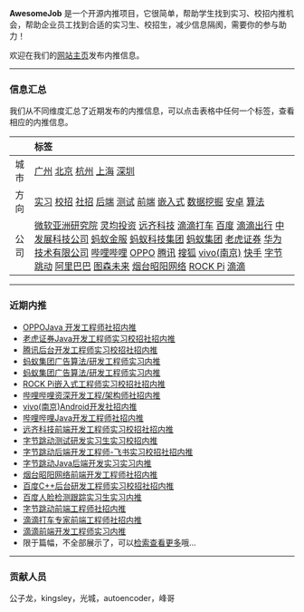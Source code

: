
 
**AwesomeJob** 是一个开源内推项目，它很简单，帮助学生找到实习、校招内推机会，帮助企业员工找到合适的实习生、校招生，减少信息隔阂，需要你的参与助力！

欢迎在我们的[网站主页](https://awesomejob.gitee.io/)发布内推信息。


--- 
### 信息汇总

我们从不同维度汇总了近期发布的内推信息，可以点击表格中任何一个标签，查看相应的内推信息。

||标签|
|:---:|:---|
|城市|[广州](https://awesomejob.gitee.io/tags/广州)	[北京](https://awesomejob.gitee.io/tags/北京)	[杭州](https://awesomejob.gitee.io/tags/杭州)	[上海](https://awesomejob.gitee.io/tags/上海)	[深圳](https://awesomejob.gitee.io/tags/深圳)|
|方向|[实习](https://awesomejob.gitee.io/series/实习)	[校招](https://awesomejob.gitee.io/series/校招)	[社招](https://awesomejob.gitee.io/series/社招)	[后端](https://awesomejob.gitee.io/categories/后端)	[测试](https://awesomejob.gitee.io/categories/测试)	[前端](https://awesomejob.gitee.io/categories/前端)	[嵌入式](https://awesomejob.gitee.io/categories/嵌入式)	[数据挖掘](https://awesomejob.gitee.io/categories/数据挖掘)	[安卓](https://awesomejob.gitee.io/categories/安卓)	[算法](https://awesomejob.gitee.io/categories/算法)|
|公司|[微软亚洲研究院](https://awesomejob.gitee.io/tags/微软亚洲研究院)	[灵均投资](https://awesomejob.gitee.io/tags/灵均投资)	[远齐科技](https://awesomejob.gitee.io/tags/远齐科技)	[滴滴打车](https://awesomejob.gitee.io/tags/滴滴打车)	[百度](https://awesomejob.gitee.io/tags/百度)	[滴滴出行](https://awesomejob.gitee.io/tags/滴滴出行)	[中发展科技公司](https://awesomejob.gitee.io/tags/中发展科技公司)	[蚂蚁金服](https://awesomejob.gitee.io/tags/蚂蚁金服)	[蚂蚁科技集团](https://awesomejob.gitee.io/tags/蚂蚁科技集团)	[蚂蚁集团](https://awesomejob.gitee.io/tags/蚂蚁集团)	[老虎证券](https://awesomejob.gitee.io/tags/老虎证券)	[华为技术有限公司](https://awesomejob.gitee.io/tags/华为技术有限公司)	[哔哩哔哩](https://awesomejob.gitee.io/tags/哔哩哔哩)	[OPPO](https://awesomejob.gitee.io/tags/oppo)	[腾讯](https://awesomejob.gitee.io/tags/腾讯)	[搜狐](https://awesomejob.gitee.io/tags/搜狐)	[vivo(南京)](https://awesomejob.gitee.io/tags/vivo(南京))	[快手](https://awesomejob.gitee.io/tags/快手)	[字节跳动](https://awesomejob.gitee.io/tags/字节跳动)	[阿里巴巴](https://awesomejob.gitee.io/tags/阿里巴巴)	[图森未来](https://awesomejob.gitee.io/tags/图森未来)	[烟台昭阳网络](https://awesomejob.gitee.io/tags/烟台昭阳网络)	[ROCK Pi](https://awesomejob.gitee.io/tags/rock-pi)	[滴滴](https://awesomejob.gitee.io/tags/滴滴)|
--- 

### 近期内推 
- [OPPOJava 开发工程师社招内推](https://awesomejob.gitee.io/posts/jobs/job_38)
- [老虎证券Java开发工程师实习校招社招内推](https://awesomejob.gitee.io/posts/jobs/job_37)
- [腾讯后台开发工程师实习校招社招内推](https://awesomejob.gitee.io/posts/jobs/job_36)
- [蚂蚁集团广告算法/研发工程师实习内推](https://awesomejob.gitee.io/posts/jobs/job_35)
- [蚂蚁集团广告算法/研发工程师实习内推](https://awesomejob.gitee.io/posts/jobs/job_34)
- [ROCK Pi嵌入式工程师实习校招社招内推](https://awesomejob.gitee.io/posts/jobs/job_33)
- [哔哩哔哩资深开发工程/架构师社招内推](https://awesomejob.gitee.io/posts/jobs/job_32)
- [vivo(南京)Android开发社招内推](https://awesomejob.gitee.io/posts/jobs/job_31)
- [哔哩哔哩Java开发工程师社招内推](https://awesomejob.gitee.io/posts/jobs/job_30)
- [远齐科技前端开发工程师实习校招社招内推](https://awesomejob.gitee.io/posts/jobs/job_29)
- [字节跳动测试研发实习生实习校招内推](https://awesomejob.gitee.io/posts/jobs/job_28)
- [字节跳动后端开发工程师-飞书实习校招社招内推](https://awesomejob.gitee.io/posts/jobs/job_27)
- [字节跳动Java后端开发实习实习内推](https://awesomejob.gitee.io/posts/jobs/job_26)
- [烟台昭阳网络前端开发工程师社招内推](https://awesomejob.gitee.io/posts/jobs/job_25)
- [百度C++后台研发工程师实习校招社招内推](https://awesomejob.gitee.io/posts/jobs/job_24)
- [百度人脸检测跟踪实习生实习内推](https://awesomejob.gitee.io/posts/jobs/job_23)
- [字节跳动前端工程师社招内推](https://awesomejob.gitee.io/posts/jobs/job_22)
- [滴滴打车专家前端工程师社招内推](https://awesomejob.gitee.io/posts/jobs/job_21)
- [滴滴前端开发工程师实习内推](https://awesomejob.gitee.io/posts/jobs/job_20)
- 限于篇幅，不全部展示了，可以[检索查看更多](https://awesomejob.gitee.io/)哦...
--- 
### 贡献人员
公子龙，kingsley，光城，autoencoder，峰哥